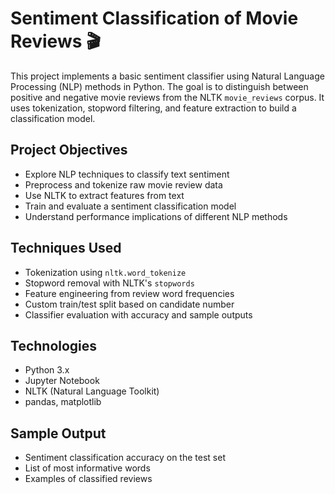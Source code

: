 # Sentiment Classification of Movie Reviews 🎬
This project implements a basic sentiment classifier using Natural Language Processing (NLP) methods in Python. The goal is to distinguish between positive and negative movie reviews from the NLTK `movie_reviews` corpus. It uses tokenization, stopword filtering, and feature extraction to build a classification model.


## Project Objectives

- Explore NLP techniques to classify text sentiment
- Preprocess and tokenize raw movie review data
- Use NLTK to extract features from text
- Train and evaluate a sentiment classification model
- Understand performance implications of different NLP methods


## Techniques Used

- Tokenization using `nltk.word_tokenize`
- Stopword removal with NLTK's `stopwords`
- Feature engineering from review word frequencies
- Custom train/test split based on candidate number
- Classifier evaluation with accuracy and sample outputs


## Technologies

- Python 3.x
- Jupyter Notebook
- NLTK (Natural Language Toolkit)
- pandas, matplotlib

## Sample Output

- Sentiment classification accuracy on the test set
- List of most informative words
- Examples of classified reviews
